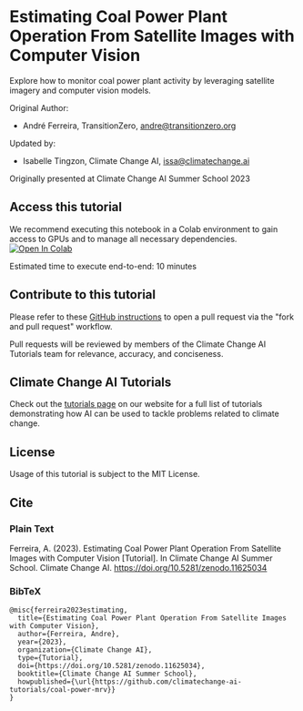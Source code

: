 # Estimating Coal Power Plant Operation From Satellite Images with Computer Vision
Explore how to monitor coal power plant activity by leveraging satellite imagery and computer vision models.

Original Author:
* André Ferreira, TransitionZero, andre@transitionzero.org

Updated by:
* Isabelle Tingzon, Climate Change AI, issa@climatechange.ai

Originally presented at Climate Change AI Summer School 2023

## Access this tutorial

We recommend executing this notebook in a Colab environment to gain access to GPUs and to manage all necessary dependencies. <a target="_blank" href="https://colab.research.google.com/github/climatechange-ai-tutorials/coal-power-mrv/blob/main/CCAI_Summer_School_Tutorial___MRV.ipynb">
  <img src="https://colab.research.google.com/assets/colab-badge.svg" alt="Open In Colab"/>
</a>

Estimated time to execute end-to-end: 10 minutes 

## Contribute to this tutorial

Please refer to these [GitHub instructions](https://docs.github.com/en/get-started/exploring-projects-on-github/contributing-to-a-project#about-forking) to open a pull request via the "fork and pull request" workflow. 

Pull requests will be reviewed by members of the Climate Change AI Tutorials team for relevance, accuracy, and conciseness.

## Climate Change AI Tutorials
Check out the [tutorials page](https://www.climatechange.ai/tutorials?) on our website for a full list of tutorials demonstrating how AI can be used to tackle problems related to climate change.

## License
Usage of this tutorial is subject to the MIT License.

## Cite

### Plain Text
Ferreira, A. (2023). Estimating Coal Power Plant Operation From Satellite Images with Computer Vision [Tutorial]. In Climate Change AI Summer School. Climate Change AI. https://doi.org/10.5281/zenodo.11625034

### BibTeX

```
@misc{ferreira2023estimating,
  title={Estimating Coal Power Plant Operation From Satellite Images with Computer Vision},
  author={Ferreira, Andre},
  year={2023},
  organization={Climate Change AI},
  type={Tutorial},
  doi={https://doi.org/10.5281/zenodo.11625034},
  booktitle={Climate Change AI Summer School},
  howpublished={\url{https://github.com/climatechange-ai-tutorials/coal-power-mrv}}
}
```
